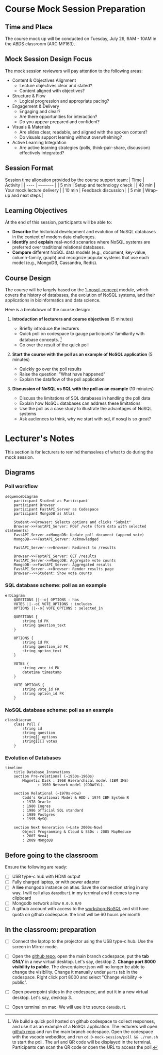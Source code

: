 # Course Mock Session Preparation

## Time and Place
The course mock up will be conducted on Tuesday, July 29, 9AM - 10AM in the ABDS classroom (ARC MP163). 

## Mock Session Design Focus
The mock session reviewers will pay attention to the following areas:
- Content & Objectives Alignment
  - Lecture objectives clear and stated?
  - Content aligned with objectives?
- Structure & Flow
  - Logical progression and appropriate pacing?
- Engagement & Delivery
  - Engaging and clear?
  - Are there opportunities for interaction?
  - Do you appear prepared and confident?
- Visuals & Materials
  - Are slides clear, readable, and aligned with the spoken content?
  - Do visuals support learning without overwhelming?
- Active Learning Integration
  - Are active learning strategies (polls, think-pair-share, discussion) effectively integrated?
  

## Session Format

Session time allocation provided by the course support team:
| Time | Activity |
| ---- | -------- |
| 5 min | Setup and technology check |
| 40 min | Your mock lecture delivery |
| 10 min | Feedback discussion |
| 5 min | Wrap-up and next steps |

## Learning Objectives

At the end of this session, participants will be able to:

- **Describe** the historical development and evolution of NoSQL databases in the context of modern data challenges. 
- **Identify** and **explain** real-world scenarios where NoSQL systems are preferred over traditional relational databases. 
- **Compare** different NoSQL data models (e.g., document, key-value, column-family, graph) and recognize popular systems that use each model (e.g., MongoDB, Cassandra, Redis). 


## Course Design

The course will be largely based on the [1-nosql-concept](1-nosql-concept/README.md) module, which covers the history of databases, the evolution of NoSQL systems, and their applications in bioinformatics and data science.

Here is a breakdown of the course design:

1. **Introduction of lecturers and course objectives** (5 minutes)
   - Briefly introduce the lecturers
   - Quick poll on codespace to gauge participants' familiarity with database concepts. [^poll]
   - Go over the result of the quick poll
 
2. **Start the course with the poll as an example of NoSQL application** (5 minutes)
   - Quickly go over the poll results
   - Raise the question: "What have happened"
   - Explain the dataflow of the poll application

3. **Discussion of NoSQL vs SQL with the poll as an example** (10 minutes)
   - Discuss the limitations of SQL databases in handling the poll data
   - Explain how NoSQL databases can address these limitations
   - Use the poll as a case study to illustrate the advantages of NoSQL systems
   - Ask audiences to think, why we start with sql, if nosql is so great?

[^poll]: We build a quick poll hosted on github codespace to collect responses, and use it as an example of a NoSQL application. The lecturers will open [github repo](https://github.com/St-Jude-MS-ABDS/workshop-NoSQL) and run the main branch codespace. Open the codespace with the vscode webeditor, and run `cd 0-mock-session/poll && ./run.sh` to start the poll. The url and QR code will be displayed in the terminal. Participants can scan the QR code or open the URL to access the poll. 
# Lecturer's Notes

This section is for lecturers to remind themselves of what to do during the mock session.

## Diagrams

### Poll workflow
```mermaid
sequenceDiagram
    participant Student as Participant
    participant Browser
    participant FastAPI_Server as Codespace
    participant MongoDB as Atlas

    Student->>Browser: Selects options and clicks "Submit"
    Browser->>FastAPI_Server: POST /vote (form data with selected statements)
    FastAPI_Server->>MongoDB: Update poll document (append vote)
    MongoDB-->>FastAPI_Server: Acknowledged

    FastAPI_Server-->>Browser: Redirect to /results

    Browser->>FastAPI_Server: GET /results
    FastAPI_Server->>MongoDB: Aggregate vote counts
    MongoDB-->>FastAPI_Server: Aggregated results
    FastAPI_Server-->>Browser: Render results page
    Browser-->>Student: Show vote counts
```
### SQL database scheme: poll as an example
```mermaid
erDiagram
    QUESTIONS ||--o{ OPTIONS : has
    VOTES ||--o{ VOTE_OPTIONS : includes
    OPTIONS ||--o{ VOTE_OPTIONS : selected_in

    QUESTIONS {
        string id PK
        string question_text
    }

    OPTIONS {
        string id PK
        string question_id FK
        string option_text
    }

    VOTES {
        string vote_id PK
        datetime timestamp
    }

    VOTE_OPTIONS {
        string vote_id FK
        string option_id FK
    }
```

### NoSQL database scheme: poll as an example
```mermaid
classDiagram
    class Poll {
        string id
        string question
        string[] options
        string[][] votes
    }
```
### Evolution of Databases
```mermaid
timeline
    title Database Innovations
    section Pre-relational (~1950s-1960s)
        Magnetic Disk : 1968 Hierarchical model (IBM IMS)
               : 1969 Network model (CODASYL).

    section Relational (~1970s-Now)
        Codd's Relational Model & HDD : 1974 IBM System R 
        : 1978 Oracle
        : 1980 Ingres
        : 1986 official SQL standard
        : 1989 Postgres
        : 1995 MySQL

    section Next Generation (~Late 2000s-Now)
        Object Programming & Cloud & SSDs : 2005 MapReduce
        : 2007 Neo4j
        : 2009 MongoDB
```

## Before going to the classroom
Ensure the following are ready:
- [ ] USB type-c hub with HDMI output
- [ ] Fully charged laptop, or with power adapter
- [ ] A **live** mongodb instance on atlas. Save the connection string in any way. I will call alias `demodburi` in my terminal and it comes to my clipboard
- [ ] Mongodb network allow `0.0.0.0/0`
- [ ] A github account with access to the [workshop-NoSQL](https://github.com/St-Jude-MS-ABDS/workshop-NoSQL) and still have quota on github codespace. the limit will be 60 hours per month

## In the classroom: preparation
- [ ] Connect the laptop to the projector using the USB type-c hub. Use the screen in Mirror mode.
- [ ] Open the [github repo](https://github.com/St-Jude-MS-ABDS/workshop-NoSQL), open the main branch codespace, put the **tab ONLY** in a new virtual desktop. Let's say, desktop 2. **Change port 8000 visibility to public**. The devcontainer.json will no longer be able to change the visibility. Change it manually under `ports` tab in the codespace. Right click port 8000 and select "Change visibility -> public".
- [ ] Open powerpoint slides in the codespace, and put it in a new virtual desktop. Let's say, desktop 3.
- [ ] Open terminal on mac. We will use it to source `demodburi`


